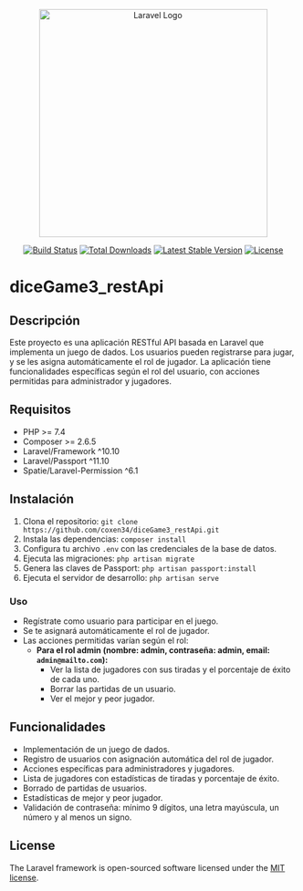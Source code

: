 <p align="center"><a href="https://laravel.com" target="_blank"><img src="https://raw.githubusercontent.com/laravel/art/master/logo-lockup/5%20SVG/2%20CMYK/1%20Full%20Color/laravel-logolockup-cmyk-red.svg" width="400" alt="Laravel Logo"></a></p>

<p align="center">
<a href="https://github.com/laravel/framework/actions"><img src="https://github.com/laravel/framework/workflows/tests/badge.svg" alt="Build Status"></a>
<a href="https://packagist.org/packages/laravel/framework"><img src="https://img.shields.io/packagist/dt/laravel/framework" alt="Total Downloads"></a>
<a href="https://packagist.org/packages/laravel/framework"><img src="https://img.shields.io/packagist/v/laravel/framework" alt="Latest Stable Version"></a>
<a href="https://packagist.org/packages/laravel/framework"><img src="https://img.shields.io/packagist/l/laravel/framework" alt="License"></a>
</p>

# diceGame3_restApi

## Descripción

Este proyecto es una aplicación RESTful API basada en Laravel que implementa un juego de dados. Los usuarios pueden registrarse para jugar, y se les asigna automáticamente el rol de jugador. La aplicación tiene funcionalidades específicas según el rol del usuario, con acciones permitidas para administrador y jugadores.



## Requisitos

- PHP >= 7.4
- Composer >= 2.6.5
- Laravel/Framework ^10.10
- Laravel/Passport ^11.10
- Spatie/Laravel-Permission ^6.1


## Instalación
1. Clona el repositorio: `git clone https://github.com/coxen34/diceGame3_restApi.git`
2. Instala las dependencias: `composer install`
3. Configura tu archivo `.env` con las credenciales de la base de datos.
4. Ejecuta las migraciones: `php artisan migrate`
5. Genera las claves de Passport: `php artisan passport:install`
6. Ejecuta el servidor de desarrollo: `php artisan serve`
### Uso

- Regístrate como usuario para participar en el juego.
- Se te asignará automáticamente el rol de jugador.
- Las acciones permitidas varían según el rol:
  - **Para el rol admin (nombre: admin, contraseña: admin, email: `admin@mailto.com`):**
    - Ver la lista de jugadores con sus tiradas y el porcentaje de éxito de cada uno.
    - Borrar las partidas de un usuario.
    - Ver el mejor y peor jugador.

## Funcionalidades

- Implementación de un juego de dados.
- Registro de usuarios con asignación automática del rol de jugador.
- Acciones específicas para administradores y jugadores.
- Lista de jugadores con estadísticas de tiradas y porcentaje de éxito.
- Borrado de partidas de usuarios.
- Estadísticas de mejor y peor jugador.
- Validación de contraseña: mínimo 9 dígitos, una letra mayúscula, un número y al menos un signo.


## License

The Laravel framework is open-sourced software licensed under the [MIT license](https://opensource.org/licenses/MIT).
